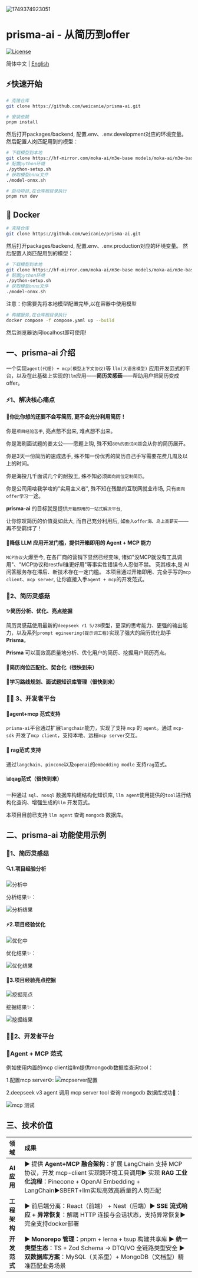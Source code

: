 ![1749374923051](images/readme/1749374923051.png)

# prisma-ai - 从简历到offer

[![License](https://img.shields.io/badge/License-Apache%202.0-blue.svg)](...)

简体中文 | [English](i18n/README-EN.md)

## ⚡快速开始

```bash
# 克隆仓库
git clone https://github.com/weicanie/prisma-ai.git

# 安装依赖
pnpm install
```

然后打开packages/backend, 配置.env、.env.development对应的环境变量。
然后配置人岗匹配用到的模型：

```bash
# 下载模型到本地
git clone https://hf-mirror.com/moka-ai/m3e-base models/moka-ai/m3e-base
# 配置python环境
./python-setup.sh
# 获取模型onnx文件
./model-onnx.sh
```

```bash
# 启动项目,在仓库根目录执行
pnpm run dev
```

## 🐳 Docker

```bash
# 克隆仓库
git clone https://github.com/weicanie/prisma-ai.git
```

然后打开packages/backend, 配置.env、.env.production对应的环境变量。
然后配置人岗匹配用到的模型：

```bash
# 下载模型到本地
git clone https://hf-mirror.com/moka-ai/m3e-base models/moka-ai/m3e-base
# 配置python环境
./python-setup.sh
# 获取模型onnx文件
./model-onnx.sh
```

注意：你需要先将本地模型配置完毕,以在容器中使用模型

```bash
# 构建服务,在仓库根目录执行
docker compose -f compose.yaml up --build
```

然后浏览器访问localhost即可使用!

## 一、prisma-ai 介绍

一个实现`agent(代理) + mcp(模型上下文协议)`等 `llm(大语言模型)` 应用开发范式的平台，以及在此基础上实现的`llm`应用——**简历灵感菇**——帮助用户把简历变成offer。

### ⚡1、解决核心痛点

#### 🎯你比你想的还要不会写简历, 更不会充分利用简历！

你是`项目经验苦手`, 亮点憋不出来, 难点想不出来。

你是海刷面试题的姜太公——愿题上钩, 殊不知`80%的面试问题`会从你的简历展开。

你是3天一份简历的速成选手, 殊不知一份优秀的简历自己手写需要花费几周及以上的时间。

你是海投几千面试几个的耐投王, 殊不知必须`面向岗位定制简历`。

你是公司用啥我学啥的"实用主义者", 殊不知在残酷的互联网就业市场, 只有`面向offer学习`一途。

**prisma-ai** 的目标就是提供`开箱即用的一站式解决平台`,

让你惊叹简历的价值竟如此大, 而自己充分利用后, 如`鱼入offer海、鸟上高薪天`——再不受羁绊了！

#### 🎯降低 LLM 应用开发门槛，提供开箱即用的 Agent + MCP 能力

`MCP协议`火爆至今, 在各厂商的营销下显然已经变味, 诸如"没MCP就没有工具调用"、"MCP协议和restful谁更好用"等事实性错误令人忍俊不禁。
究其根本,是 AI 问答服务存在滞后、新技术存在一定门槛。
本项目通过开箱即用、完全手写的`mcp client`、`mcp server`, 让你直接入手`agent + mcp`的开发范式。

### 📝2、简历灵感菇

#### ✨简历分析、优化、亮点挖掘

简历灵感菇使用最新的`deepseek r1 5/28`模型，更深的思考能力、更强的输出能力，以及系列`prompt egineering(提示词工程)`实现了强大的简历优化助手 **Prisma**。

**Prisma** 可以高效高质量地分析、优化用户的简历、挖掘用户简历亮点。

#### 💼简历岗位匹配化、契合化（很快到来）

#### 🚀学习路线规划、面试题知识库管理（很快到来）

### 👨‍💻 3、开发者平台

#### 🤖agent+mcp 范式支持

`prisma-ai`平台通过扩展`langchain`能力，实现了支持 `mcp` 的 `agent`。通过 `mcp-sdk` 开发了`mcp client`，支持本地、远程`mcp server`交互。

#### 🔄 rag范式 支持

通过`langchain`、`pincone`以及`openai`的`embedding modle` 支持`rag`范式。

#### 📊qag范式（很快到来）

一种通过 `sql`、`nosql` 数据库构建结构化知识库, `llm agent`使用提供的`tool`进行结构化查询、增强生成的`llm` 开发范式。

本项目目前已支持 `llm agent` 查询 `mongodb` 数据库。

## 二、prisma-ai 功能使用示例

### 📝1、简历灵感菇

#### 🔍1.项目经验分析

![分析中](./images/readme/分析中.png)

分析结果✨：

![分析结果](./images/readme/分析结果.png)

#### ⚡2.项目经验优化

![优化中](./images/readme/优化中.png)

优化结果✨：

![优化结果](./images/readme/优化结果.png)

#### 💎3.项目经验亮点挖掘

![挖掘亮点](./images/readme/挖掘亮点.png)

挖掘结果✨：

![挖掘结果](./images/readme/挖掘结果.png)

### 👨‍💻2、开发者平台

### 🤖Agent + MCP 范式

例如使用内置的mcp client给llm提供mongodb数据库查询tool：

1.配置mcp server⚙️:
![mcpserver配置](./images/readme/mcpserver配置.png)

2.deepseek v3 agent 调用 mcp server tool 查询 mongodb 数据库成功🚀：

![mcp 测试](./images/readme/mcp%20测试.png)

## 三、技术价值

| 领域         | 成果                                                                                                                                                                                                   |
| :----------- | :----------------------------------------------------------------------------------------------------------------------------------------------------------------------------------------------------- |
| **AI应用**   | ▶️ 提供 **Agent+MCP 融合架构**：扩展 LangChain 支持 MCP 协议，开发 mcp-client 实现跨环境工具调用▶️ 实现 **RAG 工业化流程**：Pinecone + OpenAI Embedding + LangChain▶️SBERT+llm实现高效高质量的人岗匹配 |
| **工程架构** | ▶️ 前后端分离：React（前端） + Nest（后端）▶️ **SSE 流式响应 + 异常恢复**：解耦 HTTP 连接与会话状态，支持异常恢复▶️完全支持docker部署                                                                  |
| **开发范式** | ▶️ **Monorepo 管理**：pnpm + lerna + tsup 构建共享库 ▶️ **统一类型生态**：TS + Zod Schema → DTO/VO 全链路类型安全 ▶️ **双数据库方案**：MySQL（关系型）+ MongoDB（文档型）精准匹配业务场景              |
